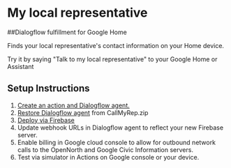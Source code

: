 # My local representative
##Dialogflow fulfillment for Google Home

Finds your local representative's contact information on your Home device.

Try it by saying "Talk to my local representative" to your Google Home or Assistant

## Setup Instructions

1. [Create an action and Dialogflow agent.](https://developers.google.com/actions/dialogflow/project-agent)
1. [Restore Dialogflow agent](https://dialogflow.com/docs/best-practices/import-export-for-versions) from CallMyRep.zip
1. [Deploy via Firebase](https://developers.google.com/actions/dialogflow/deploy-fulfillment)
1. Update webhook URLs in Dialogflow agent to reflect your new Firebase server.
1. Enable billing in Google cloud console to allow for outbound network calls to the OpenNorth and Google Civic Information servers.
1. Test via simulator in Actions on Google console or your device.
